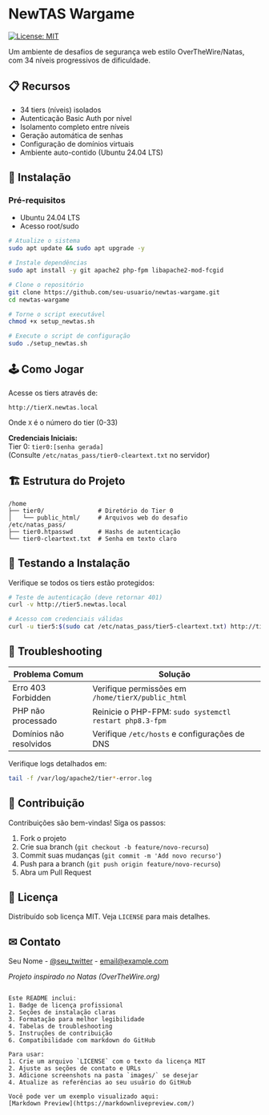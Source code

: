 # NewTAS Wargame

[![License: MIT](https://img.shields.io/badge/License-MIT-yellow.svg)](https://opensource.org/licenses/MIT)

Um ambiente de desafios de segurança web estilo OverTheWire/Natas, com 34 níveis progressivos de dificuldade.

## 📋 Recursos
- 34 tiers (níveis) isolados
- Autenticação Basic Auth por nível
- Isolamento completo entre níveis
- Geração automática de senhas
- Configuração de domínios virtuais
- Ambiente auto-contido (Ubuntu 24.04 LTS)

## 🚀 Instalação

### Pré-requisitos
- Ubuntu 24.04 LTS
- Acesso root/sudo

```bash
# Atualize o sistema
sudo apt update && sudo apt upgrade -y

# Instale dependências
sudo apt install -y git apache2 php-fpm libapache2-mod-fcgid

# Clone o repositório
git clone https://github.com/seu-usuario/newtas-wargame.git
cd newtas-wargame

# Torne o script executável
chmod +x setup_newtas.sh

# Execute o script de configuração
sudo ./setup_newtas.sh
```

## 🕹 Como Jogar
Acesse os tiers através de:
```
http://tierX.newtas.local
```
Onde `X` é o número do tier (0-33)

**Credenciais Iniciais:**  
Tier 0: `tier0:[senha gerada]`  
(Consulte `/etc/natas_pass/tier0-cleartext.txt` no servidor)

## 🏗 Estrutura do Projeto
```
/home
├── tier0/               # Diretório do Tier 0
│   └── public_html/     # Arquivos web do desafio
/etc/natas_pass/
├── tier0.htpasswd       # Hashs de autenticação
└── tier0-cleartext.txt  # Senha em texto claro
```

## 🧪 Testando a Instalação
Verifique se todos os tiers estão protegidos:
```bash
# Teste de autenticação (deve retornar 401)
curl -v http://tier5.newtas.local

# Acesso com credenciais válidas
curl -u tier5:$(sudo cat /etc/natas_pass/tier5-cleartext.txt) http://tier5.newtas.local
```

## 🔧 Troubleshooting
**Problema Comum**          | **Solução**
----------------------------|------------
Erro 403 Forbidden          | Verifique permissões em `/home/tierX/public_html`
PHP não processado          | Reinicie o PHP-FPM: `sudo systemctl restart php8.3-fpm`
Domínios não resolvidos     | Verifique `/etc/hosts` e configurações de DNS

Verifique logs detalhados em:
```bash
tail -f /var/log/apache2/tier*-error.log
```

## 🤝 Contribuição
Contribuições são bem-vindas! Siga os passos:
1. Fork o projeto
2. Crie sua branch (`git checkout -b feature/novo-recurso`)
3. Commit suas mudanças (`git commit -m 'Add novo recurso'`)
4. Push para a branch (`git push origin feature/novo-recurso`)
5. Abra um Pull Request

## 📄 Licença
Distribuído sob licença MIT. Veja `LICENSE` para mais detalhes.

## ✉ Contato
Seu Nome - [@seu_twitter](https://twitter.com/seu_perfil) - email@example.com

_Projeto inspirado no Natas (OverTheWire.org)_
```

Este README inclui:
1. Badge de licença profissional
2. Seções de instalação claras
3. Formatação para melhor legibilidade
4. Tabelas de troubleshooting
5. Instruções de contribuição
6. Compatibilidade com markdown do GitHub

Para usar:
1. Crie um arquivo `LICENSE` com o texto da licença MIT
2. Ajuste as seções de contato e URLs
3. Adicione screenshots na pasta `images/` se desejar
4. Atualize as referências ao seu usuário do GitHub

Você pode ver um exemplo visualizado aqui:  
[Markdown Preview](https://markdownlivepreview.com/)
